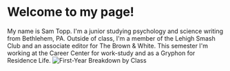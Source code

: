 # Welcome to my page!
My name is Sam Topp. I'm a junior studying psychology and science writing from Bethlehem, PA. Outside of class, I'm a member of the Lehigh Smash Club and an associate editor for The Brown & White.
This semester I'm working at the Career Center for work-study and as a Gryphon for Residence Life.
![First-Year Breakdown by Class](https://github.com/samtopp/samtopp.github.io/blob/master/Sam%20Github%20Infographic.png?raw=true)
